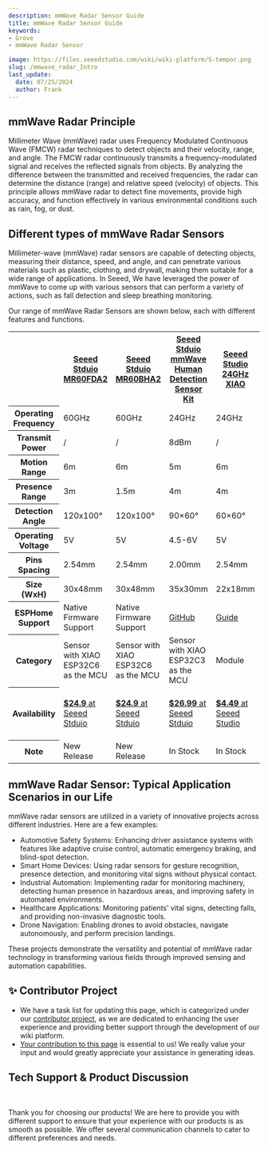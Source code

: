 ```yaml
---
description: mmWave Radar Sensor Guide
title: mmWave Radar Sensor Guide
keywords:
- Grove
- mmWave Radar Sensor

image: https://files.seeedstudio.com/wiki/wiki-platform/S-tempor.png
slug: /mmwave_radar_Intro
last_update:
  date: 07/25/2024
  author: Frank
---
```


## mmWave Radar Principle

Millimeter Wave (mmWave) radar uses Frequency Modulated Continuous Wave (FMCW) radar techniques to detect objects and their velocity, range, and angle. The FMCW radar continuously transmits a frequency-modulated signal and receives the reflected signals from objects. By analyzing the difference between the transmitted and received frequencies, the radar can determine the distance (range) and relative speed (velocity) of objects. This principle allows mmWave radar to detect fine movements, provide high accuracy, and function effectively in various environmental conditions such as rain, fog, or dust.

## Different types of mmWave Radar Sensors


Millimeter-wave (mmWave) radar sensors are capable of detecting objects, measuring their distance, speed, and angle, and can penetrate various materials such as plastic, clothing, and drywall, making them suitable for a wide range of applications.
In Seeed, We have leveraged the power of mmWave to come up with various sensors that can perform a variety of actions, such as fall detection and sleep breathing monitoring.

Our range of mmWave Radar Sensors are shown below, each with different features and functions. 

<table align="center">
<font size={"2"}>
    <tr>
        <th></th>
        <th><a href="https://wiki.seeedstudio.com/getting_started_with_mr60fda2_mmwave_kit/">Seeed Stduio <strong>MR60FDA2</strong></a></th>
        <th><a href="https://wiki.seeedstudio.com/getting_started_with_mr60bha2_mmwave_kit/">Seeed Stduio <strong>MR60BHA2</strong></a></th>
        <th><a href="https://wiki.seeedstudio.com/mmwave_human_detection_kit/">Seeed Stduio mmWave Human Detection Sensor Kit</a></th>
        <th><a href="https://wiki.seeedstudio.com/mmwave_for_xiao/">Seeed Studio <strong>24GHz XIAO</strong></a></th>
        <th><a href="https://wiki.seeedstudio.com/Radar_MR24HPC1/">Seeed Studio <strong>MR24HPC1</strong></a></th>
        <th><a href="https://wiki.seeedstudio.com/Radar_MR24HPB1/">Seeed Studio <strong>MR24HPB1</strong></a></th>
        <th><a href="https://wiki.seeedstudio.com/Radar_MR24BSD1/">Seeed Studio <strong>MR24BSD1</strong></a></th>
        <th><a href="https://wiki.seeedstudio.com/Radar_MR60BHA1/">Seeed Studio <strong>MR60BHA1</strong></a></th>
        <th><a href="https://wiki.seeedstudio.com/Radar_MR60FDA1/">Seeed Studio <strong>MR60FDA1</strong></a></th>
    </tr>
    <tr>
        <th>Operating Frequency</th>
        <td>60GHz</td>
        <td>60GHz</td>
        <td>24GHz</td>
        <td>24GHz</td>
        <td>24GHz</td>
        <td>24GHz</td>
        <td>24GHz</td>
        <td>60GHz</td>
        <td>60GHz</td>
    </tr>
    <tr>
        <th>Transmit Power</th>
        <td>/</td>
        <td>/</td>
        <td>8dBm</td>
        <td>/</td>
        <td>8dBm</td>
        <td>10dBm</td>
        <td>6dBm</td>
        <td>6dBm</td>
        <td>6dBm</td>
    </tr>
    <tr>
        <th>Motion Range</th>
        <td>6m</td>
        <td>6m</td>
        <td>5m</td>
        <td>6m</td>
        <td>5m</td>
        <td>12m</td>
        <td>2.75m</td>
        <td>0.5m</td>
        <td>6m</td>
    </tr>
    <tr>
        <th>Presence Range</th>
        <td>3m</td>
        <td>1.5m</td>
        <td>4m</td>
        <td>4m</td>
        <td>4m</td>
        <td>5m</td>
        <td>1.5m</td>
        <td>1.5m</td>
        <td>3m</td>
    </tr>
    <tr>
        <th>Detection Angle</th>
        <td>120x100°</td>
        <td>120x100°</td>
        <td>90×60°</td>
        <td>60×60°</td>
        <td>90×60°</td>
        <td>90×60°</td>
        <td>40×40°</td>
        <td>20×20°</td>
        <td>60×60°</td>
    </tr>
    <tr>
        <th>Operating Voltage</th>
        <td>5V</td>
        <td>5V</td>
        <td>4.5-6V</td>
        <td>5V</td>
        <td>4.5-6V</td>
        <td>4.5-6V</td>
        <td>4.5-6V</td>
        <td>4.5-6V</td>
        <td>4.5-6V</td>
    </tr>
    <tr>
        <th>Pins Spacing</th>
        <td>2.54mm</td>
        <td>2.54mm</td>
        <td>2.00mm</td>
        <td>2.54mm</td>
        <td>2.00mm</td>
        <td>2.00mm</td>
        <td>/</td>
        <td>/</td>
        <td>/</td>
    </tr>
    <tr>
        <th>Size (WxH)</th>
        <td>30x48mm</td>
        <td>30x48mm</td>
        <td>35x30mm</td>
        <td>22x18mm</td>
        <td>35x30mm</td>
        <td>35x30mm</td>
        <td>45x26mm</td>
        <td>35x30mm</td>
        <td>35x30mm</td>
    </tr>
    <tr>
        <th>ESPHome Support</th>
        <td>Native Firmware Support</td>
        <td>Native Firmware Support</td>
        <td><a href="https://github.com/thefipster/esphome-mmwave-sensors">GitHub</a></td>
        <td><a href="https://wiki.seeedstudio.com/mmwave_for_xiao/">Guide</a></td>
        <td><a href="https://github.com/thefipster/esphome-mmwave-sensors">GitHub</a></td>
        <td><a href="https://github.com/thefipster/esphome-mmwave-sensors">GitHub</a></td>
        <td>/</td>
        <td><a href="https://github.com/thefipster/esphome-mmwave-sensors">GitHub</a></td>
        <td><a href="https://github.com/DuncanIdahoCT/espresence-mr60fda1-mmwave-sensor">GitHub</a></td>
    </tr>
    <tr>
       <th>Category</th>
       <td>Sensor with XIAO ESP32C6 as the MCU</td>
       <td>Sensor with XIAO ESP32C6 as the MCU</td>
       <td>Sensor with XIAO ESP32C3 as the MCU</td>
       <td>Module</td>
       <td>Module</td>
       <td>Module</td>
       <td>Module</td>
       <td>Module</td>
       <td>Module</td>
    </tr>
    <tr>
        <th>Availability</th>
        <td><a href="https://www.seeedstudio.com/"><strong>$24.9</strong> at Seeed Stduio</a></td>
        <td><a href="https://www.seeedstudio.com/"><strong>$24.9</strong> at Seeed Stduio</a></td>
        <td><a href="https://www.seeedstudio.com/mmWave-Human-Detection-Sensor-Kit-p-5773.html"><strong>$26.99</strong> at Seeed Stduio</a></td>
        <td><a href="https://www.seeedstudio.com/Seeed-Studio-24GHz-mmWave-for-XIAO-p-5830.html"><strong>$4.49</strong> at Seeed Studio</a></td>
        <td><a href="https://www.seeedstudio.com/24GHz-mmWave-Sensor-Human-Static-Presence-Module-Lite-p-5524.html"><strong>$6.9</strong> at Seeed Studio</a></td>
        <td><a href="https://www.seeedstudio.com/24GHz-mmWave-Radar-Sensor-Human-Static-Presence-Module-p-5267.html"><strong>$19.9</strong> at Seeed Studio</a></td>
        <td><a href="https://www.seeedstudio.com/24GHz-mmWave-Radar-Sensor-Sleep-Breathing-Monitoring-Module-p-5304.html"><strong>$28</strong> at Seeed Studio</a><br /><br /><a href="https://amzn.to/45zzW52">Amazon</a></td>
        <td><a href="https://www.seeedstudio.com/60GHz-mmWave-Radar-Sensor-Breathing-and-Heartbeat-Module-p-5305.html"><strong>$45</strong> at Seeed Studio</a></td>
        <td><a href="https://www.seeedstudio.com/60GHz-mmWave-Radar-Sensor-Fall-Detection-Module-Pro-p-5375.html"><strong>$37</strong> at Seeed Studio </a><br /><br /><a href="https://amzn.to/3VycnFj">Amazon</a></td>
    </tr>
    <tr>
        <th>Note</th>
        <td>New Release</td>
        <td>New Release</td>
        <td>In Stock</td>
        <td>In Stock</td>
        <td>In Stock</td>
        <td>In Stock</td>
        <td>Out of Stock</td>
        <td>Out of Stock</td>
        <td>Out of Stock</td>
    </tr>
</font>
</table>

<!-- ### 24GHz mmWave Sensor - Human Static Presence Module Lite (MR24HPC1)

<div class="all_container">
    <div class="xiao_topic_page_pic">
        <img src="https://media-cdn.seeedstudio.com/media/catalog/product/cache/bb49d3ec4ee05b6f018e93f896b8a25d/1/-/1-101991030-24ghz-mmwave-sensor-45font_1.jpg" style={{width:900, height:'auto'}}/>
    </div>
    <div class="xiao_topic_page_font1">
        <font size={"2.1"}>24GHz mmWave Sensor - Human Static Presence Module Lite is an antenna-integrated, health-friendly mmwave radar sensor that applies FMCW ranging technology, with operation in 24GHz, for implementation of human static presence, independently of environmental influences. This is also a personalized radar that users can configure underlying parameters of it to determine detected functions. </font>
    </div> 
</div>

<br /><br /><br /><br />


<div class="get_one_now_container" style={{textAlign: 'center'}}>
    <a class="get_one_now_item" href="https://www.seeedstudio.com/24GHz-mmWave-Sensor-Human-Static-Presence-Module-Lite-p-5524.html"><strong><span><font color={'FFFFFF'} size={"4"}> 🖱️ Buy Now</font></span></strong>
    </a>
    <a class="get_one_now_item" href="/Radar_MR24HPC1/"><strong><span><font color={'FFFFFF'} size={"4"}> 📚 Learn More</font></span></strong>
    </a>
</div>


### 24GHz mmWave Sensor - Human Static Presence Module (MR24HPB1)

<div class="all_container">
    <div class="xiao_topic_page_pic">
        <img src="https://media-cdn.seeedstudio.com/media/catalog/product/cache/bb49d3ec4ee05b6f018e93f896b8a25d/1/-/1-101990883-24ghz-mmwave-sensor---human-stationary-presence-module-45font.jpg" style={{width:900, height:'auto'}}/>
    </div>
    <div class="xiao_topic_page_font1">
        <font size={"2.1"}>The Human Static Presence Radar Sensor is a self-contained, privacy-protectively, safety mmWave module operating at 24GHz. With the enhanced Infineon Doppler radar and the standard algorithm, the module is an ideal solution for individual applications like smart home, smart hotel and danger alarm. </font>
    </div> 
</div>

<br /><br /><br /><br />

<div class="get_one_now_container" style={{textAlign: 'center'}}>
    <a class="get_one_now_item" href="https://www.seeedstudio.com/24GHz-mmWave-Radar-Sensor-Human-Static-Presence-Module-p-5267.html"><strong><span><font color={'FFFFFF'} size={"4"}> 🖱️ Buy Now</font></span></strong>
    </a>
    <a class="get_one_now_item" href="/Radar_MR24HPB1/"><strong><span><font color={'FFFFFF'} size={"4"}> 📚 Learn More</font></span></strong>
    </a>
</div>

### 24GHz mmWave Sensor - Sleep Breathing Monitoring (MR24BSD1)

<div class="all_container">
    <div class="xiao_topic_page_pic">
        <img src="https://files.seeedstudio.com/wiki/60GHzradar/1.jpeg" style={{width:900, height:'auto'}}/>
    </div>
    <div class="xiao_topic_page_font1">
        <font size={"2.1"}>The MR24BSD1 24GHz radar module applies Dopplor detected theory to implement human sleep quality monitoring providing a fully total private and secure sensing environment, independently from other noisy influences. It is a useful privacy-protected, secure sensor radar systems in smart home applications like sleep safety alarm, sleep respiratory detection.</font>
    </div> 
</div>

<br /><br /><br /><br />

<div class="get_one_now_container" style={{textAlign: 'center'}}>
    <a class="get_one_now_item" href="https://www.seeedstudio.com/24GHz-mmWave-Radar-Sensor-Sleep-Breathing-Monitoring-Module-p-5304.html"><strong><span><font color={'FFFFFF'} size={"4"}> 🖱️ Buy Now</font></span></strong>
    </a>
    <a class="get_one_now_item" href="/Radar_MR24BSD1/"><strong><span><font color={'FFFFFF'} size={"4"}> 📚 Learn More</font></span></strong>
    </a>
</div>


### 60GHz mmWave Sensor - Human Static Sleep Breathing Monitoring (MR60BHA1)

<div class="all_container">
    <div class="xiao_topic_page_pic">
        <img src="https://files.seeedstudio.com/wiki/60GHzradar/newpic.png" style={{width:900, height:'auto'}}/>
    </div>
    <div class="xiao_topic_page_font1">
        <font size={"2.1"}>The MR60BHA1 60GHz radar module applies FMCW detected theory to implement simultaneous personal breathing rate and heart rate detention in high accuracy, providing a fully total private and secure environment, independently from other noisy influences. It is a standard biotic radar system in consumer electronics, healthcare as well as industrial applications.</font>
    </div> 
</div>

<br /><br /><br /><br />

<div class="get_one_now_container" style={{textAlign: 'center'}}>
    <a class="get_one_now_item" href="https://www.seeedstudio.com/60GHz-mmWave-Radar-Sensor-Breathing-and-Heartbeat-Module-p-5305.html"><strong><span><font color={'FFFFFF'} size={"4"}> 🖱️ Buy Now</font></span></strong>
    </a>
    <a class="get_one_now_item" href="/Radar_MR60BHA1/"><strong><span><font color={'FFFFFF'} size={"4"}> 📚 Learn More</font></span></strong>
    </a>
</div>


### 60GHz mmWave Sensor - Fall Detection Module Pro (MR60FDA1)

<div class="all_container">
    <div class="xiao_topic_page_pic">
        <img src="https://files.seeedstudio.com/wiki/60GHzradar/newpic.png" style={{width:900, height:'auto'}}/>
    </div>
    <div class="xiao_topic_page_font1">
        <font size={"2.1"}>The 60GHz mmWave Radar Sensor - Fall Detection Module Pro uses FMCW detection to accurately monitor human activities, including movement, falls, and stationary states, ensuring privacy and security without interference from noise. It is a standard biotic radar system for private property surveillance, fall prevention, and elderly healthcare, performing well in homes, hotels, and hospitals. </font>
    </div> 
</div>

<br /><br /><br /><br />

<div class="get_one_now_container" style={{textAlign: 'center'}}>
    <a class="get_one_now_item" href="https://www.seeedstudio.com/60GHz-mmWave-Radar-Sensor-Fall-Detection-Module-Pro-p-5375.html"><strong><span><font color={'FFFFFF'} size={"4"}> 🖱️ Buy Now</font></span></strong>
    </a>
    <a class="get_one_now_item" href="/Radar_MR60FDA1/"><strong><span><font color={'FFFFFF'} size={"4"}> 📚 Learn More</font></span></strong>
    </a>
</div>


### Seeed Studio 24GHz mmWave for XIAO

<div class="all_container">
    <div class="xiao_topic_page_pic">
        <img src="https://media-cdn.seeedstudio.com/media/catalog/product/cache/bb49d3ec4ee05b6f018e93f896b8a25d/1/-/1-101010001-seeed-studio-24ghz-mmwave-for-xiao-45font_1.jpg" style={{width:900, height:'auto'}}/>
    </div>
    <div class="xiao_topic_page_font1">
        <font size={"2.1"}>24GHz mmWave Sensor for XIAO - Human Static Presence is a expansion board for Seeed Studio XIAO series. It is an antenna-integrated, high-sensitivity mmwave radar sensor that is based on the FMCW principle. Combined with radar signal processing and accurate human body sensing algorithms, it can identify human bodies in motion and stationary states.</font>
    </div> 
</div>

<br /><br /><br /><br />

<div class="get_one_now_container" style={{textAlign: 'center'}}>
    <a class="get_one_now_item" href="https://www.seeedstudio.com/Seeed-Studio-24GHz-mmWave-for-XIAO-p-5830.html"><strong><span><font color={'FFFFFF'} size={"4"}> 🖱️ Buy Now</font></span></strong>
    </a>
    <a class="get_one_now_item" href="/mmwave_for_xiao/"><strong><span><font color={'FFFFFF'} size={"4"}> 📚 Learn More</font></span></strong>
    </a>
</div>


### mmWave Human Detection Sensor Kit

<div class="all_container">
    <div class="xiao_topic_page_pic">
        <img src="https://media-cdn.seeedstudio.com/media/catalog/product/cache/bb49d3ec4ee05b6f018e93f896b8a25d/1/-/1-human-detection-sensor-kit-45font.jpg" style={{width:900, height:'auto'}}/>
    </div>
    <div class="xiao_topic_page_font1">
        <font size={"2.1"}>Powered by Seeed Studio's XIAO ESP32C3, it supports WiFi/BLE connectivity and precise human detection via mmWave sensors. Connect Grove modules for added features and set up Home Assistant in 1-2 minutes with OTA updates. Its replaceable mmWave sensors enable versatile use, ideal for smart home automation, intrusion detection, and elderly monitoring.</font>
    </div> 
</div>

<br /><br /><br /><br />

<div class="get_one_now_container" style={{textAlign: 'center'}}>
    <a class="get_one_now_item" href="https://www.seeedstudio.com/mmWave-Human-Detection-Sensor-Kit-p-5773.html"><strong><span><font color={'FFFFFF'} size={"4"}> 🖱️ Buy Now</font></span></strong>
    </a>
    <a class="get_one_now_item" href="/mmwave_human_detection_kit/"><strong><span><font color={'FFFFFF'} size={"4"}> 📚 Learn More</font></span></strong>
    </a>
</div>


## Specification Differences Among Different Sensors

||[24GHz Human Static Presence Sensor Lite](https://www.seeedstudio.com/24GHz-mmWave-Sensor-Human-Static-Presence-Module-Lite-p-5524.html)|[24GHz Human Static Presence](https://www.seeedstudio.com/24GHz-mmWave-Radar-Sensor-Human-Static-Presence-Module-p-5267.html)|[24GHz Respiratory Sleep Sensor](https://www.seeedstudio.com/24GHz-mmWave-Radar-Sensor-Sleep-Breathing-Monitoring-Module-p-5304.html)|[60GHz Respiratory Heartbeat Sensor](https://www.seeedstudio.com/60GHz-mmWave-Radar-Sensor-Breathing-and-Heartbeat-Module-p-5305.html)|[60GHz Fall Detection Module Pro](https://www.seeedstudio.com/60GHz-mmWave-Radar-Sensor-Fall-Detection-Module-Pro-p-5375.html)|
|--|--|--|--|--|--|
|Detection Range|<p style={{textAlign: 'center'}}>5 m</p>|<p style={{textAlign: 'center'}}>12 m</p>|<p style={{textAlign: 'center'}}>2.75 m</p>|<p style={{textAlign: 'center'}}>2 m</p>|<p style={{textAlign: 'center'}}>6 m</p>|
|Horizontal Detection Angle|<p style={{textAlign: 'center'}}>90°</p>|<p style={{textAlign: 'center'}}>90°</p>|<p style={{textAlign: 'center'}}>40°</p>|<p style={{textAlign: 'center'}}>40°</p>|<p style={{textAlign: 'center'}}>100°</p>|
|Vertical Detection Angle|<p style={{textAlign: 'center'}}>60°</p>|<p style={{textAlign: 'center'}}>60°</p>|<p style={{textAlign: 'center'}}>40°</p>|<p style={{textAlign: 'center'}}>40°</p>|<p style={{textAlign: 'center'}}>100°</p>|
|Human Presence|<p style={{textAlign: 'center'}}>✅</p>|<p style={{textAlign: 'center'}}>✅</p>|<p style={{textAlign: 'center'}}>✅</p>|<p style={{textAlign: 'center'}}>✅</p>|<p style={{textAlign: 'center'}}>✅</p>|
|Stationary|<p style={{textAlign: 'center'}}>✅</p>|<p style={{textAlign: 'center'}}>✅</p>|<p style={{textAlign: 'center'}}>✅</p>|<p style={{textAlign: 'center'}}>✅</p>|<p style={{textAlign: 'center'}}>✅</p>|
|Movement|<p style={{textAlign: 'center'}}>✅</p>|<p style={{textAlign: 'center'}}>✅</p>|<p style={{textAlign: 'center'}}>✅</p>|<p style={{textAlign: 'center'}}>✅</p>|<p style={{textAlign: 'center'}}>✅</p>|
|Fall Detection|||||<p style={{textAlign: 'center'}}>✅</p>|
|Distance|<p style={{textAlign: 'center'}}>✅</p>|||||
|Proximity|<p style={{textAlign: 'center'}}>✅</p>|<p style={{textAlign: 'center'}}>✅</p>|<p style={{textAlign: 'center'}}>✅</p>|<p style={{textAlign: 'center'}}>✅</p>|<p style={{textAlign: 'center'}}>✅</p>|
|Speed|<p style={{textAlign: 'center'}}>✅</p>|||||
|Breathing Rate|||<p style={{textAlign: 'center'}}>✅</p>|<p style={{textAlign: 'center'}}>✅</p>||
|Heartbeat|||<p style={{textAlign: 'center'}}>✅</p>|<p style={{textAlign: 'center'}}>✅</p>||
|Sleep State|||<p style={{textAlign: 'center'}}>✅</p>|<p style={{textAlign: 'center'}}>✅</p>|| -->


## mmWave Radar Sensor: Typical Application Scenarios in our Life

mmWave radar sensors are utilized in a variety of innovative projects across different industries. Here are a few examples:

- Automotive Safety Systems: Enhancing driver assistance systems with features like adaptive cruise control, automatic emergency braking, and blind-spot detection.
- Smart Home Devices: Using radar sensors for gesture recognition, presence detection, and monitoring vital signs without physical contact.
- Industrial Automation: Implementing radar for monitoring machinery, detecting human presence in hazardous areas, and improving safety in automated environments.
- Healthcare Applications: Monitoring patients' vital signs, detecting falls, and providing non-invasive diagnostic tools.
- Drone Navigation: Enabling drones to avoid obstacles, navigate autonomously, and perform precision landings.

These projects demonstrate the versatility and potential of mmWave radar technology in transforming various fields through improved sensing and automation capabilities.


## ✨ Contributor Project

- We have a task list for updating this page, which is categorized under our [contributor project](https://github.com/orgs/Seeed-Studio/projects/6/views/1?pane=issue&itemId=30957479), as we are dedicated to enhancing the user experience and providing better support through the development of our wiki platform.
- [Your contribution to this page](https://github.com/orgs/Seeed-Studio/projects/6/views/1?pane=issue&itemId=33962026) is essential to us! We really value your input and would greatly appreciate your assistance in generating ideas.

## Tech Support & Product Discussion

 <br />

Thank you for choosing our products! We are here to provide you with different support to ensure that your experience with our products is as smooth as possible. We offer several communication channels to cater to different preferences and needs.

<div class="button_tech_support_container">
<a href="https://forum.seeedstudio.com/" class="button_forum"></a> 
<a href="https://www.seeedstudio.com/contacts" class="button_email"></a>
</div>

<div class="button_tech_support_container">
<a href="https://discord.gg/eWkprNDMU7" class="button_discord"></a> 
<a href="https://github.com/Seeed-Studio/wiki-documents/discussions/69" class="button_discussion"></a>
</div>
